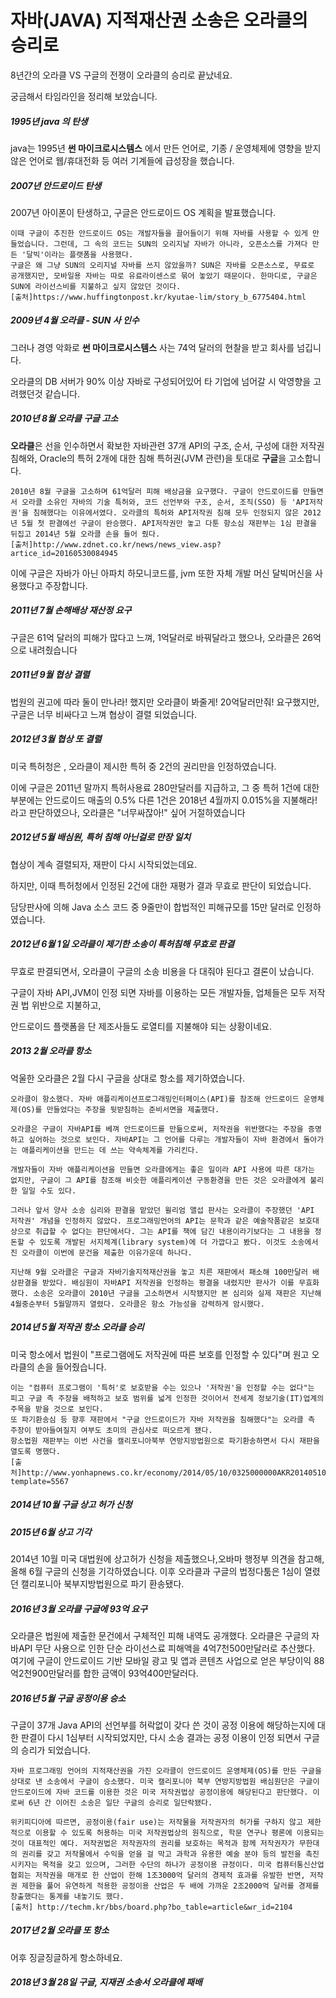 # 자바(JAVA) 지적재산권 소송은 오라클의 승리로

8년간의 오라클 VS 구글의 전쟁이 오라클의 승리로 끝났네요. 

궁금해서 타임라인을 정리해 보았습니다.



##### 1995년 java 의 탄생

java는 1995년  **썬 마이크로시스템스** 에서  만든 언어로, 기종 / 운영체제에 영향을 받지 않은 언어로 웹/휴대전화 등 여러 기계들에 급성장을 했습니다.

##### 2007년 안드로이드 탄생

2007년 아이폰이 탄생하고, 구글은 안드로이드 OS 계획을 발표했습니다. 

```
이때 구글이 추진한 안드로이드 OS는 개발자들을 끌어들이기 위해 자바를 사용할 수 있게 만들었습니다. 그런데, 그 속의 코드는 SUN의 오리지날 자바가 아니라, 오픈소스를 가져다 만든 '달빅'이라는 플랫폼을 사용했다.
구글은 왜 그냥 SUN의 오리지널 자바를 쓰지 않았을까? SUN은 자바를 오픈소스로, 무료로 공개했지만, 모바일용 자바는 따로 유료라이센스로 묶어 놓았기 때문이다. 한마디로, 구글은 SUN에 라이선스비를 지불하고 싶지 않았던 것이다. 
[출처]https://www.huffingtonpost.kr/kyutae-lim/story_b_6775404.html
```

##### 2009년 4월 오라클 -  SUN 사 인수 

그러나 경영 악화로  **썬 마이크로시스템스** 사는 74억 달러의 현찰을 받고 회사를 넘깁니다.

오라클의 DB 서버가 90% 이상 자바로 구성되어있어 타 기업에 넘어갈 시 악영향을 고려했던것 같습니다.



##### 2010년 8월 오라클 구글 고소



**오라클**은 선을 인수하면서 확보한 자바관련 37개 API의 구조, 순서, 구성에 대한 저작권 침해와, Oracle의 특허 2개에 대한 침해 특허권(JVM 관련)을 토대로 **구글**을 고소합니다.

```
2010년 8월 구글을 고소하며 61억달러 피해 배상금을 요구했다. 구글이 안드로이드를 만들면서 오라클 소유인 자바의 기술 특허와, 코드 선언부와 구조, 순서, 조직(SSO) 등 'API저작권'을 침해했다는 이유에서였다. 오라클의 특허와 API저작권 침해 모두 인정되지 않은 2012년 5월 첫 판결에선 구글이 완승했다. API저작권만 놓고 다툰 항소심 재판부는 1심 판결을 뒤집고 2014년 5월 오라클 손을 들어 줬다.
[출처]http://www.zdnet.co.kr/news/news_view.asp?artice_id=20160530084945
```

이에 구글은 자바가 아닌 아파치 하모니코드를, jvm 또한 자체 개발 머신 달빅머신을 사용했다고 주장합니다.

##### 2011년 7월 손해배상 재산정 요구 

구글은 61억 달러의 피해가 많다고 느껴, 1억달러로 바꿔달라고 했으나, 오라클은 26억으로 내려줬습니다

##### 2011년 9월 협상 결렬

법원의 권고에 따라 둘이 만나라! 했지만 오라클이 봐줄게! 20억달러만줘! 요구했지만, 구글은 너무 비싸다고 느껴 협상이 결렬 되었습니다.

##### 2012년 3월 협상 또 결렬

미국 특허청은 , 오라클이 제시한 특허 중 2건의 권리만을 인정하였습니다. 

이에 구글은 2011년 말까지 특허사용료 280만달러를 지급하고, 그 중 특허 1건에 대한 부분에는 안드로이드 매출의 0.5% 다른 1건은 2018년 4월까지 0.015%을 지불해라! 라고 판단하였으나, 오라클은 "너무싸잖아!" 싶어 거절하였습니다

##### 2012년 5월 배심원, 특허 침해 아닌걸로 만장 일치

협상이 계속 결렬되자, 재판이 다시 시작되었는데요.

하지만, 이때 특허청에서 인정된  2건에 대한 재평가 결과 무효로 판단이 되었습니다.

담당판사에 의해 Java 소스 코드 중 9줄만이 합법적인 피해규모를 15만 달러로 인정하였습니다.

##### 2012년 6월 1일 오라클이 제기한 소송이 특허침해 무효로 판결

무효로 판결되면서, 오라클이 구글의 소송 비용을 다 대줘야 된다고 결론이 났습니다. 

구글이 자바 API,JVM이 인정 되면 자바를 이용하는 모든 개발자들, 업체들은 모두 저작권 법 위반으로 지불하고,

안드로이드 플랫폼을 단 제조사들도 로열티를 지불해야 되는 상황이네요.



##### 2013 2월 오라클 항소

억울한 오라클은 2월 다시 구글을 상대로 항소를 제기하였습니다. 

```
오라클이 항소했다. 자바 애플리케이션프로그래밍인터페이스(API)를 참조해 안드로이드 운영체제(OS)를 만들었다는 주장을 뒷받침하는 준비서면을 제출했다. 

오라클은 구글이 자바API를 베껴 안드로이드를 만듦으로써, 저작권을 위반했다는 주장을 증명하고 싶어하는 것으로 보인다. 자바API는 그 언어를 다루는 개발자들이 자바 환경에서 돌아가는 애플리케이션을 만드는 데 쓰는 약속체계를 가리킨다. 

개발자들이 자바 애플리케이션을 만들면 오라클에게는 좋은 일이라 API 사용에 따른 대가는 없지만, 구글이 그 API를 참조해 비슷한 애플리케이션 구동환경을 만든 것은 오라클에게 불리한 일일 수도 있다.

그러나 앞서 양사 소송 심리와 판결을 맡았던 윌리엄 앨섭 판사는 오라클이 주장했던 'API 저작권' 개념을 인정하지 않았다. 프로그래밍언어의 API는 문학과 같은 예술작품같은 보호대상으로 취급할 수 없다는 판단에서다. 그는 API를 책에 담긴 내용이라기보다는 그 내용을 정돈할 수 있도록 개발된 서지체계(library system)에 더 가깝다고 봤다. 이것도 소송에서 진 오라클이 이번에 문건을 제출한 이유가운데 하나다.

지난해 9월 오라클은 구글과 자바기술지적재산권을 놓고 치른 재판에서 패소해 100만달러 배상판결을 받았다. 배심원이 자바API 저작권을 인정하는 평결을 내렸지만 판사가 이를 무효화했다. 소송은 오라클이 2010년 구글을 고소하면서 시작됐지만 본 심리와 실제 재판은 지난해 4월중순부터 5월말까지 열렸다. 오라클은 항소 가능성을 강력하게 암시했다.
```



##### 2014년 5월 저작권 항소 오라클 승리  

미국 항소에서 법원이  "프로그램에도 저작권에 따른 보호를 인정할 수 있다"며 원고 오라클의 손을 들어줬습니다.

```
이는 "컴퓨터 프로그램이 '특허'로 보호받을 수는 있으나 '저작권'을 인정할 수는 없다"는 피고 구글 측 주장을 배척하고 보호 범위를 넓게 인정한 것이어서 전세계 정보기술(IT)업계의 주목을 받을 것으로 보인다.
또 파기환송심 등 향후 재판에서 "구글 안드로이드가 자바 저작권을 침해했다"는 오라클 측 주장이 받아들여질지 여부도 초미의 관심사로 떠오르게 됐다.
항소법원 재판부는 이번 사건을 캘리포니아북부 연방지방법원으로 파기환송하면서 다시 재판을 열도록 명했다.
[출처]http://www.yonhapnews.co.kr/economy/2014/05/10/0325000000AKR20140510005400091.HTML?template=5567
```

##### 2014년 10월 구글 상고 허가 신청

##### 2015년 6월 상고 기각

2014년 10월 미국 대법원에 상고허가 신청을 제출했으나,오바마 행정부 의견을 참고해, 올해 6월 구글의 신청을 기각하였습니다. 이후 오라클과 구글의 법정다툼은 1심이 열렸던 캘리포니아 북부지방법원으로 파기 환송됐다.



##### 2016년 3월 오라클 구글에 93억 요구

오라클은 법원에 제출한 문건에서 구체적인 피해 내역도 공개했다. 오라클은 구글의 자바API 무단 사용으로 인한 단순 라이선스료 피해액을 4억7천500만달러로 추산했다. 여기에 구글이 안드로이드 기반 모바일 광고 및 앱과 콘텐츠 사업으로 얻은 부당이익 88억2천900만달러를 합한 금액이 93억400만달러다.

##### 2016년 5월 구글 공정이용 승소

구글이 37개 Java API의 선언부를 허락없이 갖다 쓴 것이 공정 이용에 해당하는지에 대한 판결이 다시 1심부터 시작되었지만, 다시 소송 결과는 공정 이용이 인정 되면서 구글의 승리가 되었습니다.

```
자바 프로그래밍 언어의 지적재산권을 가진 오라클이 안드로이드 운영체제(OS)를 만든 구글을 상대로 낸 소송에서 구글이 승소했다. 미국 캘리포니아 북부 연방지방법원 배심원단은 구글이 안드로이드에 자바 코드를 이용한 것은 미국 저작권법상 공정이용에 해당된다고 판단했다. 이로써 6년 간 이어진 소송은 일단 구글의 승리로 일단락됐다.

위키피디아에 따르면, 공정이용(fair use)는 저작물을 저작권자의 허가를 구하지 않고 제한적으로 이용할 수 있도록 허용하는 미국 저작권법상의 원칙으로, 학문 연구나 평론에 이용되는 것이 대표적인 예다. 저작권법은 저작권자의 권리를 보호하는 목적과 함께 저작권자가 무한대의 권리를 갖고 저작물에서 수익을 얻을 걸 막고 과학과 유용한 예술 분야 등의 발전을 촉진시키자는 목적을 갖고 있으며, 그러한 수단의 하나가 공정이용 규정이다. 미국 컴퓨터통신산업협회는 저작권을 매개로 한 산업이 한해 1조3000억 달러의 경제적 효과를 유발한 반면, 저작권 제한을 풀어 유연하게 적용한 공정이용 산업은 두 배에 가까운 2조2000억 달러를 경제를 창출했다는 통계를 내놓기도 했다.
[출처] http://techm.kr/bbs/board.php?bo_table=article&wr_id=2104
```

##### 2017년 2월 오라클 또 항소

어후 징글징글하게 항소하네요.

##### 2018년 3월 28일 구글, 지재권 소송서 오라클에 패배

